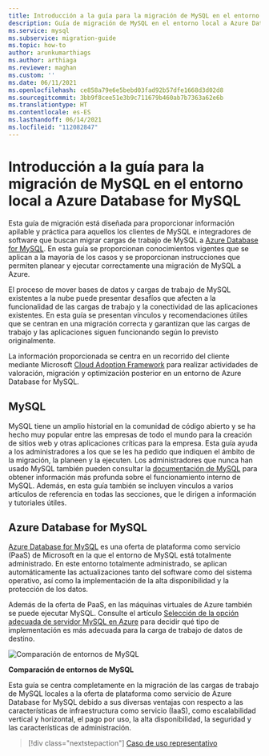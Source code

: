 ```yaml
---
title: Introducción a la guía para la migración de MySQL en el entorno local a Azure Database for MySQL
description: Guía de migración de MySQL en el entorno local a Azure Database for MySQL
ms.service: mysql
ms.subservice: migration-guide
ms.topic: how-to
author: arunkumarthiags
ms.author: arthiaga
ms.reviewer: maghan
ms.custom: ''
ms.date: 06/11/2021
ms.openlocfilehash: ce858a79e6e5bebd03fad92b57dfe1668d3d02d8
ms.sourcegitcommit: 3bb9f8cee51e3b9c711679b460ab7b7363a62e6b
ms.translationtype: HT
ms.contentlocale: es-ES
ms.lasthandoff: 06/14/2021
ms.locfileid: "112082847"
---
```

# <a name="mysql-on-premises-to-azure-database-for-mysql-migration-guide-introduction"></a>Introducción a la guía para la migración de MySQL en el entorno local a Azure Database for MySQL

Esta guía de migración está diseñada para proporcionar información apilable y práctica para aquellos los clientes de MySQL e integradores de software que buscan migrar cargas de trabajo de MySQL a [Azure Database for MySQL](../../overview.md). En esta guía se proporcionan conocimientos vigentes que se aplican a la mayoría de los casos y se proporcionan instrucciones que permiten planear y ejecutar correctamente una migración de MySQL a Azure.

El proceso de mover bases de datos y cargas de trabajo de MySQL existentes a la nube puede presentar desafíos que afecten a la funcionalidad de las cargas de trabajo y la conectividad de las aplicaciones existentes. En esta guía se presentan vínculos y recomendaciones útiles que se centran en una migración correcta y garantizan que las cargas de trabajo y las aplicaciones siguen funcionando según lo previsto originalmente.

La información proporcionada se centra en un recorrido del cliente mediante Microsoft [Cloud Adoption Framework](/azure/cloud-adoption-framework/get-started/) para realizar actividades de valoración, migración y optimización posterior en un entorno de Azure Database for MySQL.

## <a name="mysql"></a>MySQL

MySQL tiene un amplio historial en la comunidad de código abierto y se ha hecho muy popular entre las empresas de todo el mundo para la creación de sitios web y otras aplicaciones críticas para la empresa. Esta guía ayuda a los administradores a los que se les ha pedido que indiquen el ámbito de la migración, la planeen y la ejecuten. Los administradores que nunca han usado MySQL también pueden consultar la [documentación de MySQL](https://dev.mysql.com/doc/) para obtener información más profunda sobre el funcionamiento interno de MySQL. Además, en esta guía también se incluyen vínculos a varios artículos de referencia en todas las secciones, que le dirigen a información y tutoriales útiles.

## <a name="azure-database-for-mysql"></a>Azure Database for MySQL

[Azure Database for MySQL](../../overview.md) es una oferta de plataforma como servicio (PaaS) de Microsoft en la que el entorno de MySQL está totalmente administrado. En este entorno totalmente administrado, se aplican automáticamente las actualizaciones tanto del software como del sistema operativo, así como la implementación de la alta disponibilidad y la protección de los datos.

Además de la oferta de PaaS, en las máquinas virtuales de Azure también se puede ejecutar MySQL. Consulte el artículo [Selección de la opción adecuada de servidor MySQL en Azure](../../select-right-deployment-type.md) para decidir qué tipo de implementación es más adecuada para la carga de trabajo de datos de destino.

![Comparación de entornos de MySQL](./media/image3.jpg)

**Comparación de entornos de MySQL**

Esta guía se centra completamente en la migración de las cargas de trabajo de MySQL locales a la oferta de plataforma como servicio de Azure Database for MySQL debido a sus diversas ventajas con respecto a las características de infraestructura como servicio (IaaS), como escalabilidad vertical y horizontal, el pago por uso, la alta disponibilidad, la seguridad y las características de administración.  

> [!div class="nextstepaction"]
> [Caso de uso representativo](./02-representative-use-case.md)
